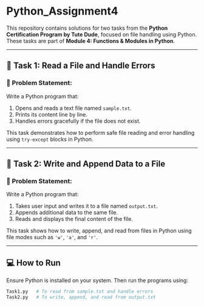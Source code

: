 # Python_Assignment4

This repository contains solutions for two tasks from the **Python Certification Program by Tute Dude**, focused on file handling using Python. These tasks are part of **Module 4: Functions & Modules in Python**.

---

## 🧠 Task 1: Read a File and Handle Errors

### 🔧 Problem Statement:
Write a Python program that:
1. Opens and reads a text file named `sample.txt`.
2. Prints its content line by line.
3. Handles errors gracefully if the file does not exist.

This task demonstrates how to perform safe file reading and error handling using `try-except` blocks in Python.

---

## 🧠 Task 2: Write and Append Data to a File

### 🔧 Problem Statement:
Write a Python program that:
1. Takes user input and writes it to a file named `output.txt`.
2. Appends additional data to the same file.
3. Reads and displays the final content of the file.

This task shows how to write, append, and read from files in Python using file modes such as `'w'`, `'a'`, and `'r'`.

---

## 💻 How to Run

Ensure Python is installed on your system. Then run the programs using:

```bash
Task1.py   # To read from sample.txt and handle errors
Task2.py   # To write, append, and read from output.txt
